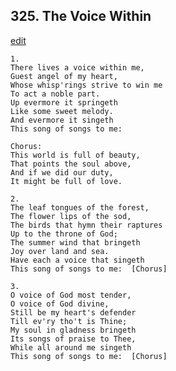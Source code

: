 
## 325.  The Voice Within
[edit](https://docs.google.com/document/d/1TtNe%2DTSzbsy89qWYi2RYA5OdqU569P8f/edit?mode=html)



    1.
    There lives a voice within me,
    Guest angel of my heart,
    Whose whisp'rings strive to win me
    To act a noble part.
    Up evermore it springeth
    Like some sweet melody.
    And evermore it singeth
    This song of songs to me:

    Chorus:
    This world is full of beauty,
    That points the soul above,
    And if we did our duty,
    It might be full of love.

    2.
    The leaf tongues of the forest,
    The flower lips of the sod,
    The birds that hymn their raptures
    Up to the throne of God;
    The summer wind that bringeth
    Joy over land and sea.
    Have each a voice that singeth
    This song of songs to me:  [Chorus]

    3.
    O voice of God most tender,
    O voice of God divine,
    Still be my heart's defender
    Till ev'ry tho't is Thine;
    My soul in gladness bringeth
    Its songs of praise to Thee,
    While all around me singeth
    This song of songs to me:  [Chorus]
